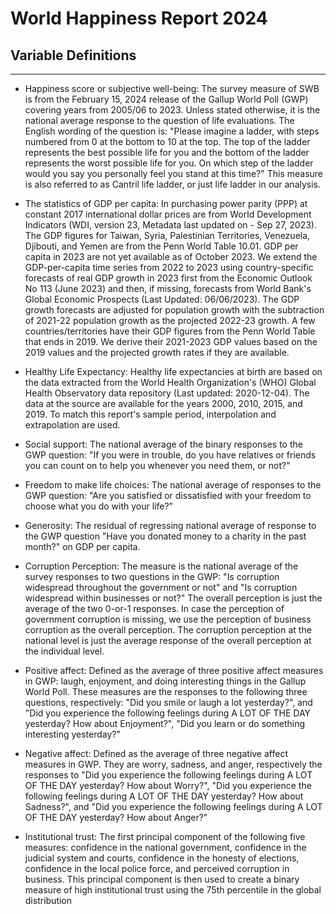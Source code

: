 # World Happiness Report 2024

## Variable Definitions

---

- Happiness score or subjective well-being: The survey measure of SWB is from the February 15, 2024 release of the Gallup World Poll (GWP) covering years from 2005/06 to 2023. Unless stated otherwise, it is the national average response to the question of life evaluations. The English wording of the question is: "Please imagine a ladder, with steps numbered from 0 at the bottom to 10 at the top. The top of the ladder represents the best possible life for you and the bottom of the ladder represents the worst possible life for you. On which step of the ladder would you say you personally feel you stand at this time?" This measure is also referred to as Cantril life ladder, or just life ladder in our analysis.

- The statistics of GDP per capita: In purchasing power parity (PPP) at constant 2017 international dollar prices are from World Development Indicators (WDI, version 23, Metadata last updated on - Sep 27, 2023). The GDP figures for Taiwan, Syria, Palestinian Territories, Venezuela, Djibouti, and Yemen are from the Penn World Table 10.01. GDP per capita in 2023 are not yet available as of October 2023. We extend the GDP-per-capita time series from 2022 to 2023 using country-specific forecasts of real GDP growth in 2023 first from the Economic Outlook No 113 (June 2023) and then, if missing, forecasts from World Bank's Global Economic Prospects (Last Updated: 06/06/2023). The GDP growth forecasts are adjusted for population growth with the subtraction of 2021-22 population growth as the projected 2022-23 growth. A few countries/territories have their GDP figures from the Penn World Table that ends in 2019. We derive their 2021-2023 GDP values based on the 2019 values and the projected growth rates if they are available.

- Healthy Life Expectancy: Healthy life expectancies at birth are based on the data extracted from the World Health Organization's (WHO) Global Health Observatory data repository (Last updated: 2020-12-04). The data at the source are available for the years 2000, 2010, 2015, and 2019. To match this report's sample period, interpolation and extrapolation are used.

- Social support: The national average of the binary responses to the GWP question: "If you were in trouble, do you have relatives or friends you can count on to help you whenever you need them, or not?"

- Freedom to make life choices: The national average of responses to the GWP question: "Are you satisfied or dissatisfied with your freedom to choose what you do with your life?"

- Generosity: The residual of regressing national average of response to the GWP question "Have you donated money to a charity in the past month?" on GDP per capita.

- Corruption Perception: The measure is the national average of the survey responses to two questions in the GWP: "Is corruption widespread throughout the government or not" and "Is corruption widespread within businesses or not?" The overall perception is just the average of the two 0-or-1 responses. In case the perception of government corruption is missing, we use the perception of business corruption as the overall perception. The corruption perception at the national level is just the average response of the overall perception at the individual level.

- Positive affect: Defined as the average of three positive affect measures in GWP: laugh, enjoyment, and doing interesting things in the Gallup World Poll. These measures are the responses to the following three questions, respectively: "Did you smile or laugh a lot yesterday?", and "Did you experience the following feelings during A LOT OF THE DAY yesterday? How about Enjoyment?", "Did you learn or do something interesting yesterday?"

- Negative affect: Defined as the average of three negative affect measures in GWP. They are worry, sadness, and anger, respectively the responses to "Did you experience the following feelings during A LOT OF THE DAY yesterday? How about Worry?", "Did you experience the following feelings during A LOT OF THE DAY yesterday? How about Sadness?", and "Did you experience the following feelings during A LOT OF THE DAY yesterday? How about Anger?"

- Institutional trust: The first principal component of the following five measures: confidence in the national government, confidence in the judicial system and courts, confidence in the honesty of elections, confidence in the local police force, and perceived corruption in business. This principal component is then used to create a binary measure of high institutional trust using the 75th percentile in the global distribution
